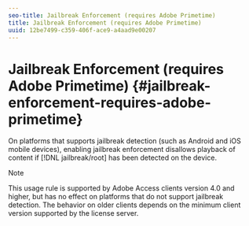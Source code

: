 ```yaml
---
seo-title: Jailbreak Enforcement (requires Adobe Primetime)
title: Jailbreak Enforcement (requires Adobe Primetime)
uuid: 12be7499-c359-406f-ace9-a4aad9e00207
---
```


# Jailbreak Enforcement (requires Adobe Primetime) {#jailbreak-enforcement-requires-adobe-primetime}

On platforms that supports jailbreak detection (such as Android and iOS mobile devices), enabling jailbreak enforcement disallows playback of content if [!DNL jailbreak/root] has been detected on the device.

>[!NOTE]
>
>This usage rule is supported by Adobe Access clients version 4.0 and higher, but has no effect on platforms that do not support jailbreak detection. The behavior on older clients depends on the minimum client version supported by the license server.

